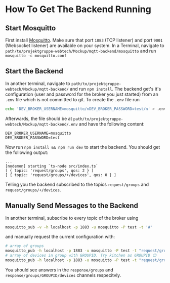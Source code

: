# How To Get The Backend Running

## Start Mosquitto

First install [Mosquitto](https://mosquitto.org/download/). Make sure that port `1883` (TCP listener) and port `9001` (Websocket listener) are available on your system. In a Terminal, navigate to `path/to/projektgruppe-webtech/Mockup/mqtt-backend/mosquitto` and run `mosquitto -c mosquitto.conf`

## Start the Backend

In another terminal, navigate to `path/to/projektgruppe-webtech/Mockup/mqtt-backend/` and run `npm install`. The backend get's it's configuration (user and password for the broker you just started) from an `.env` file which is not committed to git. To create the `.env` file run

```bash
echo 'DEV_BROKER_USERNAME=mosquitto/nDEV_BROKER_PASSWORD=test/n' > .env
```

Afterwards, the file should be at `path/to/projektgruppe-webtech/Mockup/mqtt-backend/.env` and have the following content:

```text
DEV_BROKER_USERNAME=mosquitto
DEV_BROKER_PASSWORD=test
```

Now run `npm install && npm run dev` to start the backend. You should get the following output:

```text
...
[nodemon] starting `ts-node src/index.ts`
[ { topic: 'request/groups', qos: 2 } ]
[ { topic: 'request/groups/+/devices', qos: 0 } ]
```

Telling you the backend subscribed to the topics `request/groups` and `request/groups/+/devices`.

## Manually Send Messages to the Backend

In another terminal, subscribe to every topic of the broker using

```bash
mosquitto_sub -v -h localhost -p 1883 -u mosquitto -P test -t '#'
```

and manually request the current configuration with:

```bash
# array of groups
mosquitto_pub -h localhost -p 1883 -u mosquitto -P test -t "request/groups" -m 'REQUEST'
# array of devices in group with GROUPID. Try kitchen as GROUPID 😉
mosquitto_pub -h localhost -p 1883 -u mosquitto -P test -t "request/groups/GROUPID/devices" -m 'REQUEST'
```

You should see answers in the `response/groups` and `response/groups/GROUPID/devices` channels respecitvly.
